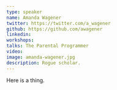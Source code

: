 ```yaml
---
type: speaker
name: Amanda Wagener
twitter: https://twitter.com/a_wagener
github: https://github.com/awagener
linkedin: 
workshops:
talks: The Parental Programmer
video: 
image: amanda-wagener.jpg
description: Rogue scholar.
---
```


Here is a thing.
